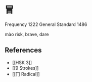 # 冒
Frequency 1222
General Standard 1486

mào
risk, brave, dare

## References
- [[HSK 3]]
- [[9 Strokes]]
- [[冂 Radical]]